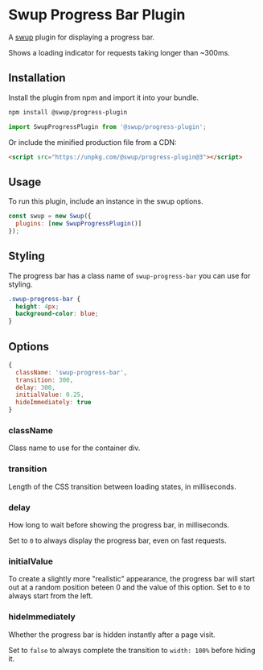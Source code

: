 # Swup Progress Bar Plugin

A [swup](https://swup.js.org) plugin for displaying a progress bar.

Shows a loading indicator for requests taking longer than ~300ms.


## Installation

Install the plugin from npm and import it into your bundle.

```bash
npm install @swup/progress-plugin
```

```js
import SwupProgressPlugin from '@swup/progress-plugin';
```

Or include the minified production file from a CDN:

```html
<script src="https://unpkg.com/@swup/progress-plugin@3"></script>
```

## Usage

To run this plugin, include an instance in the swup options.

```javascript
const swup = new Swup({
  plugins: [new SwupProgressPlugin()]
});
```

## Styling

The progress bar has a class name of `swup-progress-bar` you can use for styling.

```css
.swup-progress-bar {
  height: 4px;
  background-color: blue;
}
```

## Options

```javascript
{
  className: 'swup-progress-bar',
  transition: 300,
  delay: 300,
  initialValue: 0.25,
  hideImmediately: true
}
```

### className

Class name to use for the container div.

### transition

Length of the CSS transition between loading states, in milliseconds.

### delay

How long to wait before showing the progress bar, in milliseconds.

Set to `0` to always display the progress bar, even on fast requests.

### initialValue

To create a slightly more "realistic" appearance, the progress bar will start
out at a random position beteen 0 and the value of this option. Set to `0` to
always start from the left.

### hideImmediately

Whether the progress bar is hidden instantly after a page visit.

Set to `false` to always complete the transition to `width: 100%` before hiding it.
